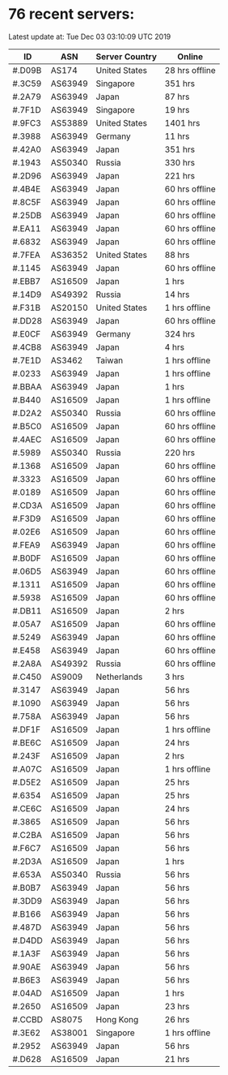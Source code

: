 # 76 recent servers:

Latest update at: Tue Dec 03 03:10:09 UTC 2019

| ID | ASN | Server Country | Online |
| -- | --- | -------------- | ------ |
| #.D09B | AS174 | United States | 28 hrs offline |
| #.3C59 | AS63949 | Singapore | 351 hrs |
| #.2A79 | AS63949 | Japan | 87 hrs |
| #.7F1D | AS63949 | Singapore | 19 hrs |
| #.9FC3 | AS53889 | United States | 1401 hrs |
| #.3988 | AS63949 | Germany | 11 hrs |
| #.42A0 | AS63949 | Japan | 351 hrs |
| #.1943 | AS50340 | Russia | 330 hrs |
| #.2D96 | AS63949 | Japan | 221 hrs |
| #.4B4E | AS63949 | Japan | 60 hrs offline |
| #.8C5F | AS63949 | Japan | 60 hrs offline |
| #.25DB | AS63949 | Japan | 60 hrs offline |
| #.EA11 | AS63949 | Japan | 60 hrs offline |
| #.6832 | AS63949 | Japan | 60 hrs offline |
| #.7FEA | AS36352 | United States | 88 hrs |
| #.1145 | AS63949 | Japan | 60 hrs offline |
| #.EBB7 | AS16509 | Japan | 1 hrs |
| #.14D9 | AS49392 | Russia | 14 hrs |
| #.F31B | AS20150 | United States | 1 hrs offline |
| #.DD28 | AS63949 | Japan | 60 hrs offline |
| #.E0CF | AS63949 | Germany | 324 hrs |
| #.4CB8 | AS63949 | Japan | 4 hrs |
| #.7E1D | AS3462 | Taiwan | 1 hrs offline |
| #.0233 | AS63949 | Japan | 1 hrs offline |
| #.BBAA | AS63949 | Japan | 1 hrs |
| #.B440 | AS16509 | Japan | 1 hrs offline |
| #.D2A2 | AS50340 | Russia | 60 hrs offline |
| #.B5C0 | AS16509 | Japan | 60 hrs offline |
| #.4AEC | AS16509 | Japan | 60 hrs offline |
| #.5989 | AS50340 | Russia | 220 hrs |
| #.1368 | AS16509 | Japan | 60 hrs offline |
| #.3323 | AS16509 | Japan | 60 hrs offline |
| #.0189 | AS16509 | Japan | 60 hrs offline |
| #.CD3A | AS16509 | Japan | 60 hrs offline |
| #.F3D9 | AS16509 | Japan | 60 hrs offline |
| #.02E6 | AS16509 | Japan | 60 hrs offline |
| #.FEA9 | AS63949 | Japan | 60 hrs offline |
| #.B0DF | AS16509 | Japan | 60 hrs offline |
| #.06D5 | AS63949 | Japan | 60 hrs offline |
| #.1311 | AS16509 | Japan | 60 hrs offline |
| #.5938 | AS16509 | Japan | 60 hrs offline |
| #.DB11 | AS16509 | Japan | 2 hrs |
| #.05A7 | AS16509 | Japan | 60 hrs offline |
| #.5249 | AS63949 | Japan | 60 hrs offline |
| #.E458 | AS63949 | Japan | 60 hrs offline |
| #.2A8A | AS49392 | Russia | 60 hrs offline |
| #.C450 | AS9009 | Netherlands | 3 hrs |
| #.3147 | AS63949 | Japan | 56 hrs |
| #.1090 | AS63949 | Japan | 56 hrs |
| #.758A | AS63949 | Japan | 56 hrs |
| #.DF1F | AS16509 | Japan | 1 hrs offline |
| #.BE6C | AS16509 | Japan | 24 hrs |
| #.243F | AS16509 | Japan | 2 hrs |
| #.A07C | AS16509 | Japan | 1 hrs offline |
| #.D5E2 | AS16509 | Japan | 25 hrs |
| #.6354 | AS16509 | Japan | 25 hrs |
| #.CE6C | AS16509 | Japan | 24 hrs |
| #.3865 | AS16509 | Japan | 56 hrs |
| #.C2BA | AS16509 | Japan | 56 hrs |
| #.F6C7 | AS16509 | Japan | 56 hrs |
| #.2D3A | AS16509 | Japan | 1 hrs |
| #.653A | AS50340 | Russia | 56 hrs |
| #.B0B7 | AS63949 | Japan | 56 hrs |
| #.3DD9 | AS63949 | Japan | 56 hrs |
| #.B166 | AS63949 | Japan | 56 hrs |
| #.487D | AS63949 | Japan | 56 hrs |
| #.D4DD | AS63949 | Japan | 56 hrs |
| #.1A3F | AS63949 | Japan | 56 hrs |
| #.90AE | AS63949 | Japan | 56 hrs |
| #.B6E3 | AS63949 | Japan | 56 hrs |
| #.04AD | AS16509 | Japan | 1 hrs |
| #.2650 | AS16509 | Japan | 23 hrs |
| #.CCBD | AS8075 | Hong Kong | 26 hrs |
| #.3E62 | AS38001 | Singapore | 1 hrs offline |
| #.2952 | AS63949 | Japan | 56 hrs |
| #.D628 | AS16509 | Japan | 21 hrs |

